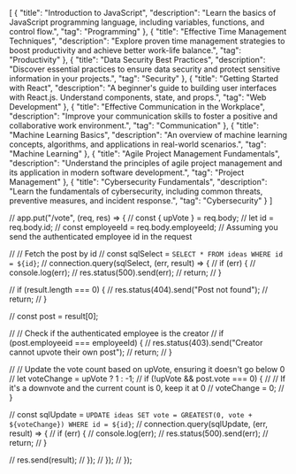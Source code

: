 [
  {
    "title": "Introduction to JavaScript",
    "description": "Learn the basics of JavaScript programming language, including variables, functions, and control flow.",
    "tag": "Programming"
  },
  {
    "title": "Effective Time Management Techniques",
    "description": "Explore proven time management strategies to boost productivity and achieve better work-life balance.",
    "tag": "Productivity"
  },
  {
    "title": "Data Security Best Practices",
    "description": "Discover essential practices to ensure data security and protect sensitive information in your projects.",
    "tag": "Security"
  },
  {
    "title": "Getting Started with React",
    "description": "A beginner's guide to building user interfaces with React.js. Understand components, state, and props.",
    "tag": "Web Development"
  },
  {
    "title": "Effective Communication in the Workplace",
    "description": "Improve your communication skills to foster a positive and collaborative work environment.",
    "tag": "Communication"
  },
  {
    "title": "Machine Learning Basics",
    "description": "An overview of machine learning concepts, algorithms, and applications in real-world scenarios.",
    "tag": "Machine Learning"
  },
  {
    "title": "Agile Project Management Fundamentals",
    "description": "Understand the principles of agile project management and its application in modern software development.",
    "tag": "Project Management"
  },
  {
    "title": "Cybersecurity Fundamentals",
    "description": "Learn the fundamentals of cybersecurity, including common threats, preventive measures, and incident response.",
    "tag": "Cybersecurity"
  }
]


// app.put("/vote", (req, res) => {
//     const { upVote } = req.body;
//     let id = req.body.id;
//     const employeeId = req.body.employeeId; // Assuming you send the authenticated employee id in the request

//     // Fetch the post by id
//     const sqlSelect = `SELECT * FROM ideas WHERE id = ${id}`;
//     connection.query(sqlSelect, (err, result) => {
//         if (err) {
//             console.log(err);
//             res.status(500).send(err);
//             return;
//         }

//         if (result.length === 0) {
//             res.status(404).send("Post not found");
//             return;
//         }

//         const post = result[0];

//         // Check if the authenticated employee is the creator
//         if (post.employeeid === employeeId) {
//             res.status(403).send("Creator cannot upvote their own post");
//             return;
//         }

//         // Update the vote count based on upVote, ensuring it doesn't go below 0
//         let voteChange = upVote ? 1 : -1;
//         if (!upVote && post.vote === 0) {
//             // If it's a downvote and the current count is 0, keep it at 0
//             voteChange = 0;
//         }

//         const sqlUpdate = `UPDATE ideas SET vote = GREATEST(0, vote + ${voteChange}) WHERE id = ${id}`;
//         connection.query(sqlUpdate, (err, result) => {
//             if (err) {
//                 console.log(err);
//                 res.status(500).send(err);
//                 return;
//             }

//             res.send(result);
//         });
//     });
// });